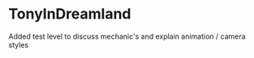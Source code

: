 TonyInDreamland
===============
Added test level to discuss mechanic's and explain animation / camera styles
